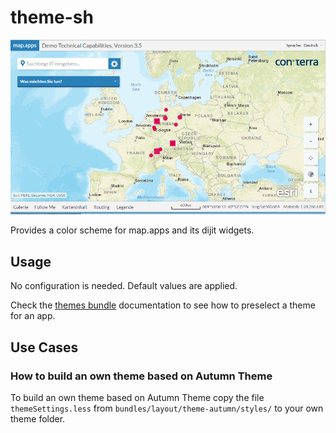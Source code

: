 # theme-sh

![theme-sh preview](./images/theme_autumn_preview.png)
 
Provides a color scheme for map.apps and its dijit widgets.
 
## Usage
 
No configuration is needed. Default values are applied.

Check the [themes bundle](#bundle=themes@) documentation to see how to preselect a theme for an app.
 
## Use Cases

### How to build an own theme based on Autumn Theme
 
To build an own theme based on Autumn Theme copy the file `themeSettings.less` from `bundles/layout/theme-autumn/styles/` to your own theme folder.